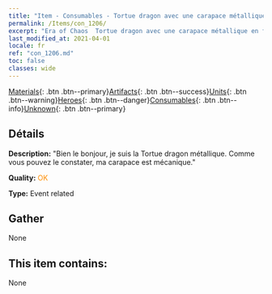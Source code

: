 ```yaml
---
title: "Item - Consumables - Tortue dragon avec une carapace métallique en forme de marmite"
permalink: /Items/con_1206/
excerpt: "Era of Chaos  Tortue dragon avec une carapace métallique en forme de marmite"
last_modified_at: 2021-04-01
locale: fr
ref: "con_1206.md"
toc: false
classes: wide
---
```

 [Materials](/fr/Items/){: .btn .btn--primary}[Artifacts](/fr/Items/Artifacts/){: .btn .btn--success}[Units](/fr/Items/Units/){: .btn .btn--warning}[Heroes](/fr/Items/Heroes/){: .btn .btn--danger}[Consumables](/fr/Items/Consumables/){: .btn .btn--info}[Unknown](/fr/Items/Unknown/){: .btn .btn--primary}

## Détails
 **Description:** \"Bien le bonjour, je suis la Tortue dragon métallique. Comme vous pouvez le constater, ma carapace est mécanique.\"

 **Quality:** <span style="color: #FF8C00">OK</span>

 **Type:** Event related

## Gather

  None

## This item contains:

  None


